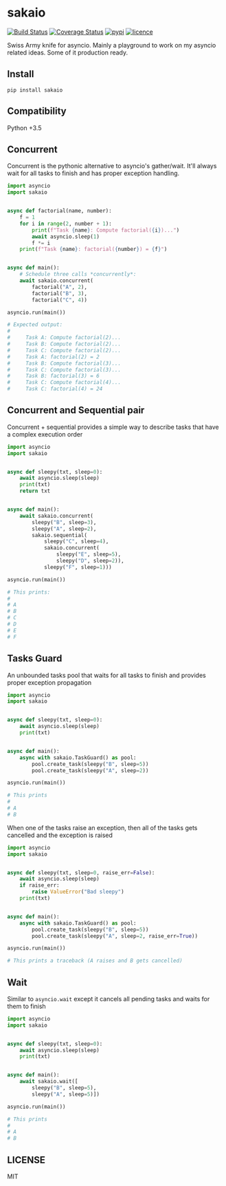 # sakaio

[![Build Status](https://img.shields.io/travis/nitely/sakaio.svg?style=flat-square)](https://travis-ci.org/nitely/sakaio)
[![Coverage Status](https://img.shields.io/coveralls/nitely/sakaio.svg?style=flat-square)](https://coveralls.io/r/nitely/sakaio)
[![pypi](https://img.shields.io/pypi/v/sakaio.svg?style=flat-square)](https://pypi.python.org/pypi/sakaio)
[![licence](https://img.shields.io/pypi/l/sakaio.svg?style=flat-square)](https://raw.githubusercontent.com/nitely/sakaio/master/LICENSE)

Swiss Army knife for asyncio. Mainly a playground
to work on my asyncio related ideas. Some of it production ready.

## Install

```
pip install sakaio
```

## Compatibility

Python +3.5

## Concurrent

Concurrent is the pythonic alternative
to asyncio's gather/wait. It'll always
wait for all tasks to finish and has proper
exception handling.

```python
import asyncio
import sakaio


async def factorial(name, number):
    f = 1
    for i in range(2, number + 1):
        print(f"Task {name}: Compute factorial({i})...")
        await asyncio.sleep(1)
        f *= i
    print(f"Task {name}: factorial({number}) = {f}")


async def main():
    # Schedule three calls *concurrently*:
    await sakaio.concurrent(
        factorial("A", 2),
        factorial("B", 3),
        factorial("C", 4))

asyncio.run(main())

# Expected output:
#
#     Task A: Compute factorial(2)...
#     Task B: Compute factorial(2)...
#     Task C: Compute factorial(2)...
#     Task A: factorial(2) = 2
#     Task B: Compute factorial(3)...
#     Task C: Compute factorial(3)...
#     Task B: factorial(3) = 6
#     Task C: Compute factorial(4)...
#     Task C: factorial(4) = 24
```

## Concurrent and Sequential pair

Concurrent + sequential provides a simple
way to describe tasks that have a complex
execution order

```python
import asyncio
import sakaio


async def sleepy(txt, sleep=0):
    await asyncio.sleep(sleep)
    print(txt)
    return txt


async def main():
    await sakaio.concurrent(
        sleepy("B", sleep=3),
        sleepy("A", sleep=2),
        sakaio.sequential(
            sleepy("C", sleep=4),
            sakaio.concurrent(
                sleepy("E", sleep=5),
                sleepy("D", sleep=2)),
            sleepy("F", sleep=1)))

asyncio.run(main())

# This prints:
#
# A
# B
# C
# D
# E
# F
```

## Tasks Guard

An unbounded tasks pool that waits for all tasks to finish
and provides proper exception propagation

```python
import asyncio
import sakaio


async def sleepy(txt, sleep=0):
    await asyncio.sleep(sleep)
    print(txt)


async def main():
    async with sakaio.TaskGuard() as pool:
        pool.create_task(sleepy("B", sleep=5))
        pool.create_task(sleepy("A", sleep=2))

asyncio.run(main())

# This prints
#
# A
# B
```

When one of the tasks raise an exception,
then all of the tasks gets cancelled
and the exception is raised

```python
import asyncio
import sakaio


async def sleepy(txt, sleep=0, raise_err=False):
    await asyncio.sleep(sleep)
    if raise_err:
        raise ValueError("Bad sleepy")
    print(txt)


async def main():
    async with sakaio.TaskGuard() as pool:
        pool.create_task(sleepy("B", sleep=5))
        pool.create_task(sleepy("A", sleep=2, raise_err=True))

asyncio.run(main())

# This prints a traceback (A raises and B gets cancelled)
```

## Wait

Similar to `asyncio.wait` except it cancels
all pending tasks and waits for them to finish

```python
import asyncio
import sakaio


async def sleepy(txt, sleep=0):
    await asyncio.sleep(sleep)
    print(txt)


async def main():
    await sakaio.wait([
        sleepy("B", sleep=5),
        sleepy("A", sleep=5)])

asyncio.run(main())

# This prints
#
# A
# B
```

## LICENSE

MIT
